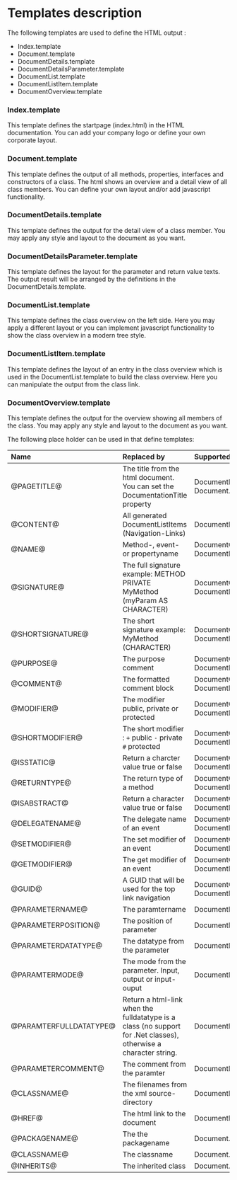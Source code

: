 # Templates description

The following templates are used to define the HTML output :
  * Index.template
  * Document.template
  * DocumentDetails.template
  * DocumentDetailsParameter.template
  * DocumentList.template
  * DocumentListItem.template
  * DocumentOverview.template

### Index.template
This template defines the startpage (index.html) in the HTML documentation. You can add your company logo or define your own corporate layout.

### Document.template
This template defines the output of all methods, properties, interfaces and constructors of a class. The html shows an overview and a detail view of all class members. You can define your own layout and/or add javascript functionality.

### DocumentDetails.template
This template defines the output for the detail view of a class member. You may apply any style and layout to the document as you want.

### DocumentDetailsParameter.template
This template defines the layout for the parameter and return value texts. The output result will be arranged by the definitions in the DocumentDetails.template.

### DocumentList.template
This template defines the class overview on the left side. Here you may apply a different layout or you can implement javascript functionality to show the class overview in a modern tree style.

### DocumentListItem.template
This template defines the layout of an entry in the class overview which is used in the DocumentList.template to build the class overview. Here you can manipulate the output from the class link.

### DocumentOverview.template
This template defines the output for the overview showing all members of the class. You may apply any style and layout to the document as you want.

The following place holder can be used in that define templates:

| **Name** | **Replaced by** | **Supported Templates** |
|:---------|:----------------|:------------------------|
| @PAGETITLE@ | The title from the html document. You can set the DocumentationTitle property | DocumentList.template Document.template Index.template |
| @CONTENT@ | All generated DocumentListItems (Navigation-Links) | DocumentList.template   |
| @NAME@   | Method-, event- or propertyname | DocumentOverview.template DocumentDetails.template |
| @SIGNATURE@ | The full signature example: METHOD PRIVATE MyMethod (myParam AS CHARACTER) | DocumentOverview.template DocumentDetails.template |
| @SHORTSIGNATURE@ | The short signature example: MyMethod (CHARACTER) | DocumentOverview.template DocumentDetails.template |
| @PURPOSE@ | The purpose comment | DocumentOverview.template DocumentDetails.template |
| @COMMENT@ | The formatted comment block | DocumentOverview.template DocumentDetails.template |
| @MODIFIER@ | The modifier public, private or protected | DocumentOverview.template DocumentDetails.template |
| @SHORTMODIFIER@ | The short modifier : `+` public `-` private `#` protected | DocumentOverview.template DocumentDetails.template |
| @ISSTATIC@ | Return a charcter value true or false | DocumentOverview.template DocumentDetails.template |
| @RETURNTYPE@ | The return type of a method | DocumentOverview.tempate DocumentDetails.template |
| @ISABSTRACT@ | Return a character value true or false | DocumentOverview.tempate DocumentDetails.template |
| @DELEGATENAME@ | The delegate name of an event | DocumentOverview.tempate DocumentDetails.template |
| @SETMODIFIER@ | The set modifier of an event | DocumentOverview.tempate DocumentDetails.template |
| @GETMODIFIER@ | The get modifier of an event | DocumentOverview.tempate DocumentDetails.template |
| @GUID@   | A GUID that will be used for the top link navigation | DocumentOverview.tempate DocumentDetails.template |
| @PARAMETERNAME@ | The paramtername | DocumentDetails Paramter.template |
| @PARAMETERPOSITION@ | The position of parameter | DocumentDetailsParameter.template |
| @PARAMETERDATATYPE@ | The datatype from the parameter | DocumentDetailsParamter.template |
| @PARAMTERMODE@ | The mode from the parameter. Input, output or input-ouput | DocumentDetailsParamter.template |
| @PARAMTERFULLDATATYPE@ | Return a html-link when the fulldatatype is a class (no support for .Net classes), otherwise a character string. | DocumentDetailsParamter.template |
| @PARAMETERCOMMENT@ | The comment from the paramter | DocumentDetailsParamter.template |
| @CLASSNAME@ | The filenames from the xml source-directory | DocumentListItem.template |
| @HREF@   | The html link to the document | DocumentListItem.template |
| @PACKAGENAME@ | The the packagename | Document.template       |
| @CLASSNAME@ | The classname   | Document.template       |
| @INHERITS@ | The inherited class | Document.template       |